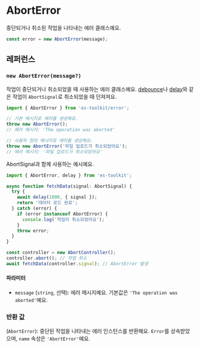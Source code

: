 # AbortError

중단되거나 취소된 작업을 나타내는 에러 클래스예요.

```typescript
const error = new AbortError(message);
```

## 레퍼런스

### `new AbortError(message?)`

작업이 중단되거나 취소되었을 때 사용하는 에러 클래스예요. [debounce](../function/debounce.md)나 [delay](../promise/delay.md)와 같은 작업이 `AbortSignal`로 취소되었을 때 던져져요.

```typescript
import { AbortError } from 'es-toolkit/error';

// 기본 메시지로 에러를 생성해요.
throw new AbortError();
// 에러 메시지: 'The operation was aborted'

// 사용자 정의 메시지로 에러를 생성해요.
throw new AbortError('파일 업로드가 취소되었어요');
// 에러 메시지: '파일 업로드가 취소되었어요'
```

AbortSignal과 함께 사용하는 예시예요.

```typescript
import { AbortError, delay } from 'es-toolkit';

async function fetchData(signal: AbortSignal) {
  try {
    await delay(1000, { signal });
    return '데이터 로드 완료';
  } catch (error) {
    if (error instanceof AbortError) {
      console.log('작업이 취소되었어요');
    }
    throw error;
  }
}

const controller = new AbortController();
controller.abort(); // 작업 취소
await fetchData(controller.signal); // AbortError 발생
```

#### 파라미터

- `message` (`string`, 선택): 에러 메시지예요. 기본값은 `'The operation was aborted'`예요.

### 반환 값

(`AbortError`): 중단된 작업을 나타내는 에러 인스턴스를 반환해요. `Error`를 상속받았으며, `name` 속성은 `'AbortError'`예요.
